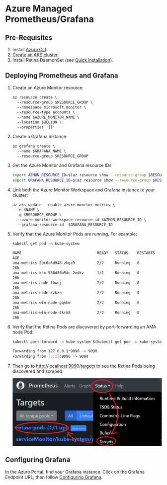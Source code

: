 # Azure Managed Prometheus/Grafana

## Pre-Requisites

1. Install [Azure CLI](https://docs.microsoft.com/en-us/cli/azure/install-azure-cli).
2. [Create an AKS cluster](https://learn.microsoft.com/en-us/azure/aks/learn/quick-kubernetes-deploy-cli#create-a-resource-group).
3. Install Retina DaemonSet (see [Quick Installation](./setup.md)).

## Deploying Prometheus and Grafana

1. Create an Azure Monitor resource:

   ```shell
   az resource create \
     --resource-group $RESOURCE_GROUP \
     --namespace microsoft.monitor \
     --resource-type accounts \
     --name $AZURE_MONITOR_NAME \
     --location $REGION \
     --properties '{}'
   ```

2. Create a Grafana instance:

   ```shell
   az grafana create \
     --name $GRAFANA_NAME \
     --resource-group $RESOURCE_GROUP
   ```

3. Get the Azure Monitor and Grafana resource IDs

   ```bash
   export AZMON_RESOURCE_ID=$(az resource show --resource-group $RESOURCE_GROUP --name $AZURE_MONITOR_NAME --resource-type "Microsoft.Monitor/accounts" --query id -o tsv)
   export GRAFANA_RESOURCE_ID=$(az resource show --resource-group $RESOURCE_GROUP --name $GRAFANA_NAME --resource-type "microsoft.dashboard/grafana" --query id -o tsv)
   ```

4. Link both the Azure Monitor Workspace and Grafana instance to your cluster:

   ```shell
   az aks update --enable-azure-monitor-metrics \
     -n $NAME \
     -g $RESOURCE_GROUP \
     --azure-monitor-workspace-resource-id $AZMON_RESOURCE_ID \
     --grafana-resource-id  $GRAFANA_RESOURCE_ID
   ```

5. Verify that the Azure Monitor Pods are running. For example:

   ```shell
   kubectl get pod -n kube-system
   ```

   ```shell
   NAME                                  READY   STATUS    RESTARTS   AGE
   ama-metrics-5bc6c6d948-zkgc9          2/2     Running   0          26h
   ama-metrics-ksm-556d86b5dc-2ndkv      1/1     Running   0          26h
   ama-metrics-node-lbwcj                2/2     Running   0          26h
   ama-metrics-node-rzkzn                2/2     Running   0          26h
   ama-metrics-win-node-gqnkw            2/2     Running   0          26h
   ama-metrics-win-node-tkrm8            2/2     Running   0          26h
   ```

6. Verify that the Retina Pods are discovered by port-forwarding an AMA node Pod:

   ```bash
   kubectl port-forward -n kube-system $(kubectl get pod -n kube-system -l dsName=ama-metrics-node -o name | head -n 1) 9090:9090
   ```

   ```bash
   Forwarding from 127.0.0.1:9090 -> 9090
   Forwarding from [::1]:9090 -> 9090
   ```

7. Then go to [http://localhost:9090/targets](http://localhost:9090/targets) to see the Retina Pods being discovered and scraped:

   ![alt text](img/prometheus-retina-pods.png)

## Configuring Grafana

In the Azure Portal, find your Grafana instance. Click on the Grafana Endpoint URL, then follow [Configuring Grafana](./grafana.md).
